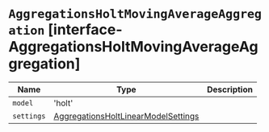 # `AggregationsHoltMovingAverageAggregation` [interface-AggregationsHoltMovingAverageAggregation]

| Name | Type | Description |
| - | - | - |
| `model` | 'holt' | &nbsp; |
| `settings` | [AggregationsHoltLinearModelSettings](./AggregationsHoltLinearModelSettings.md) | &nbsp; |
